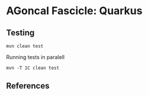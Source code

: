 # AGoncal Fascicle: Quarkus

## Testing

`mvn clean test`

Running tests in paralell

`mvn -T 1C clean test`

## References

